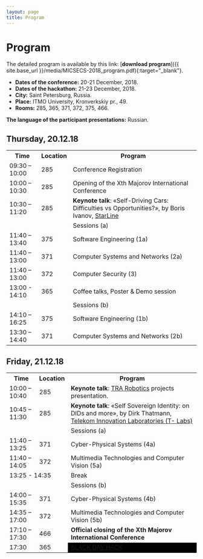 ```yaml
---
layout: page
title: Program
---
```

# Program

The detailed program is available by this link: [**download program**]({{ site.base_url }}/media/MICSECS-2018_program.pdf){:target="_blank"}.

* **Dates of the conference:** 20-21 December, 2018.
* **Dates of the hackathon:** 21-23 December, 2018.
* **City:** Saint Petersburg, Russia.
* **Place:** ITMO University, Kronverkskiy pr., 49.
* **Rooms:** 285, 365, 371, 372, 375, 466.

**The language of the participant presentations:** Russian.

## Thursday, 20.12.18

<table class="prog_tb">
    <tr>
        <th class="pt_first_col">Time</th>
        <th>Location</th>
        <th>Program</th>
    </tr>
    <tr>
        <td>09:30 – 10:00</td>
        <td>285</td>
        <td class="pt_mark2">Conference Registration</td>
    </tr>
    <tr>
        <td>10:00 – 10:30</td>
        <td>285</td>
        <td class="pt_mark1">Opening of the Xth Majorov International Conference</td>
    </tr>
    <tr>
        <td>10:30 – 11:20</td>
        <td>285</td>
        <td class="pt_mark2"><b>Keynote talk</b>: «Self-Driving Cars: Difficulties vs Opportunities?», by Boris Ivanov, <a href="http://www.starline.ru/" target="_blank">StarLine</a></td>
    </tr>
    <tr>
        <td colspan="2"></td>
        <td class="pt_div">Sessions (a)</td>
    </tr>
    <tr>
        <td>11:40 – 13:40</td>
        <td>375</td>
        <td>Software Engineering (1a)</td>
    </tr>
    <tr>
        <td>11:40 – 13:00</td>
        <td>371</td>
        <td>Computer Systems and Networks (2a)</td>
    </tr>
    <tr>
        <td>11:40 – 13:00</td>
        <td>372</td>
        <td>Computer Security (3)</td>
    </tr>
    <tr>
        <td>13:00 - 14:10</td>
        <td>365</td>
        <td class="pt_mark1">Coffee talks, Poster & Demo session</td>
    </tr>
    <tr>
        <td colspan="2"></td>
        <td class="pt_div">Sessions (b)</td>
    </tr>
    <tr>
        <td>14:10 – 16:25</td>
        <td>375</td>
        <td>Software Engineering (1b)</td>
    </tr>
    <tr>
        <td>13:30 – 14:40</td>
        <td>371</td>
        <td>Computer Systems and Networks (2b)</td>
    </tr>
</table>

## Friday, 21.12.18

<table class="prog_tb">
    <tr>
        <th class="pt_first_col">Time</th>
        <th>Location</th>
        <th>Program</th>
    </tr>
    <tr>
        <td>10:00 – 10:40</td>
        <td>285</td>
        <td class="pt_mark2"><b>Keynote talk</b>: <a href="https://www.tra.ai/" target="_blank">TRA Robotics</a> projects presentation.</td>
    </tr>
    <tr>
        <td>10:45 – 11:30</td>
        <td>285</td>
        <td class="pt_mark2"><b>Keynote talk</b>: «Self Sovereign Identity: on DIDs and more», by Dirk Thatmann, <a href="https://laboratories.telekom.com" target="_blank">Telekom Innovation Laboratories (T- Labs)</a></td>
    </tr>
    <tr>
        <td colspan="2"></td>
        <td class="pt_div">Sessions (a)</td>
    </tr>
    <tr>
        <td>11:40 – 13:25</td>
        <td>371</td>
        <td>Cyber-Physical Systems (4a)</td>
    </tr>
    <tr>
        <td>11:40 – 14:05</td>
        <td>372</td>
        <td>Multimedia Technologies and Computer Vision (5a)</td>
    </tr>
    <tr>
        <td colspan="2">13:25 - 14:35</td>
        <td  class="pt_mark2">Break</td>
    </tr>
    <tr>
        <td colspan="2"></td>
        <td class="pt_div">Sessions (b)</td>
    </tr>
    <tr>
        <td>14:00 – 15:35</td>
        <td>371</td>
        <td>Cyber-Physical Systems (4b)</td>
    </tr>
    <tr>
        <td>14:35 – 17:00</td>
        <td>372</td>
        <td>Multimedia Technologies and Computer Vision (5b)</td>
    </tr>
    <tr>
        <td>17:10 – 17:30</td>
        <td>466</td>
        <td class="pt_mark1"><b>Official closing of the Xth Majorov International Conference</b></td>
    </tr>
    <tr>
        <td>17:30</td>
        <td>365</td>
        <td style="background-color: black"><a href="/hackathon.html">BLACK DAY HACK</a></td>
    </tr>
</table>


